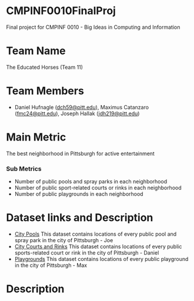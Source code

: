 # CMPINF0010FinalProj
Final project for CMPINF 0010 - Big Ideas in Computing and Information

# Team Name
The Educated Horses (Team 11)

# Team Members
- Daniel Hufnagle (dch59@pitt.edu), Maximus Catanzaro (fmc24@pitt.edu), Joseph Hallak (jdh219@pitt.edu)

# Main Metric
The best neighborhood in Pittsburgh for active entertainment
### Sub Metrics
- Number of public pools and spray parks in each neighborhood
- Number of public sport-related courts or rinks in each neighborhood
- Number of public playgrounds in each neighborhood

# Dataset links and Description
- [City Pools](https://data.wprdc.org/dataset/city-pools/resource/5cc254fe-2cbd-4912-9f44-2f95f0beea9a) This dataset contains locations of every public pool and spray park in the city of Pittsburgh - Joe
- [City Courts and Rinks](https://data.wprdc.org/dataset/city-of-pittsburgh-courts/resource/a5b71bfa-840c-4c86-8f43-07a9ae854227) This dataset contains locations of every public sports-related court or rink in the city of Pittsburgh - Daniel
- [Playgrounds](https://data.wprdc.org/dataset/playgrounds/resource/47350364-44a8-4d15-b6e0-5f79ddff9367) This dataset contains locations of every public playground in the city of Pittsburgh - Max

# Description

